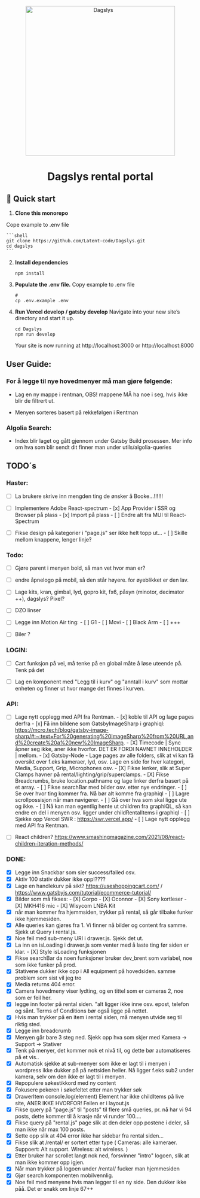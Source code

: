 <p align="center">
  <a href="https://www.dagslys.no/en/">
    <img alt="Dagslys" src="https://www.dagslys.no/wp-content/uploads/2019/02/dagslys-logo2.png" width="400" />
  </a>
</p>
<h1 align="center">
  Dagslys rental portal
</h1>

## 🚀 Quick start

1.  **Clone this monorepo**

  Cope example to .env file

    ```shell
    git clone https://github.com/Latent-code/Dagslys.git
    cd dagslys
    ```


2.  **Install dependencies**

    ```shell
    npm install
    ```

2.  **Populate the .env file.**
    Copy example to .env file

    ```shell
    # 
    cp .env.example .env
    ```


3.  **Run Vercel develop / gatsby develop**
    Navigate into your new site’s directory and start it up.

    ```shell
    cd Dagslys
    npm run develop
    ```


    Your site is now running at http://localhost:3000 or http://localhost:8000


## User Guide:


### For å legge til nye hovedmenyer må man gjøre følgende:
* Lag en ny mappe i rentman, OBS! mappene MÅ ha noe i seg, hvis ikke blir de filtrert ut.

* Menyen sorteres basert på rekkefølgen i Rentman

### Algolia Search:
* Index blir laget og gått gjennom under Gatsby Build prosessen. Mer info om hva som blir sendt dit finner man under utils/algolia-queries


## TODO´s
### Haster:
- [ ] La brukere skrive inn mengden ting de ønsker å Booke...!!!!!!


- [ ] Implementere Adobe React-spectrum
        - [x] App Provider i SSR og Browser på plass
        - [x] Import på plass
        - [ ] Endre alt fra MUI til React-Spectrum

- [ ] Fikse design på kategorier i "page.js" ser ikke helt topp ut...
        - [ ] Skille mellom knappene, lenger linje?

### Todo:

- [ ] Gjøre parent i menyen bold, så man vet hvor man er?

- [ ] endre åpnelogo på mobil, så den står høyere. for øyeblikket er den lav.


- [ ] Lage kits, kran, gimbal, lyd, gopro kit, fx6, påsyn (minotor, decimator ++), dagslys? Pixel?

- [ ] DZO linser
- [ ] Legge inn Motion Air ting:
        - [ ] G1
        - [ ] Movi
        - [ ] Black Arm
        - [ ] +++

- [ ] Biler ?

### LOGIN:
- [ ] Cart funksjon på vei, må tenke på en global måte å løse uteende på. Tenk på det
- [ ] Lag en komponent med "Legg til i kurv" og "anntall i kurv" som mottar enheten og finner ut hvor mange det finnes i kurven.


### API:
- [ ] Lage nytt opplegg med API fra Rentman. 
        - [x] koble til API og lage pages derfra
        - [x] Få inn bildene som GatsbyImageSharp i graphiql: https://mcro.tech/blog/gatsby-image-sharp/#:~:text=For%20generating%20ImageSharp%20from%20URL,and%20create%20a%20new%20ImageSharp.
        - [X] Timecode | Sync åpner seg ikke, aner ikke hvorfor. DET ER FORDI NAVNET INNEHOLDER | mellom.
        - [x] Gatsby-Node - Lage pages av alle folders, slik at vi kan få oversikt over f.eks kameraer, lyd, osv. Lage en side for hver kategori, Media, Support, Grip, Microphones osv.
        - [X] Fikse lenker, slik at Super Clamps havner på rental/lighting/grip/superclamps.
        - [X] Fikse Breadcrumbs, bruke location.pathname og lage linker derfra basert på et array.
        - [ ] Fikse searchBar med bilder osv. etter nye endringer. 
        - [ ] Se over hvor ting kommer fra. Nå bør alt komme fra graphiql
        - [ ] Lagre scrollpossisjon når man navigerer.
        - [ ] Gå over hva som skal ligge ute og ikke.
        - [ ] Nå kan man egentlig hente ut children fra graphiQL, så kan endre en del i menyen osv. ligger under childRentalItems i graphiql 
        - [ ] Sjekke opp Vercel SWR : https://swr.vercel.app/
        - [ ] Lage nytt opplegg med API fra Rentman. 

- [ ] React children? https://www.smashingmagazine.com/2021/08/react-children-iteration-methods/


### DONE:

- [X] Legge inn Snackbar som sier success/failed osv. 
- [X] Aktiv 100 stativ dukker ikke opp!????
- [x] Lage en handlekurv på sikt? https://useshoppingcart.com/ / https://www.gatsbyjs.com/tutorial/ecommerce-tutorial/ 
- [X] Bilder som må fikses:
        - [X] Gorpo
        - [X] Oconnor
        - [X] Sony kortleser
        - [X] MKH416 mic
        - [X] Wisycom LNBA Kit
- [x] når man kommer fra hjemmsiden, trykker på rental, så går tilbake funker ikke hjemmesiden.
- [x] Alle queries kan gjøres fra 1. Vi finner nå bilder og content fra samme. Sjekk ut Query i rental.js.
- [x] Noe feil med sub-meny URI i drawer.js. Sjekk det ut.
- [x] La inn en isLoading i drawer.js som venter med å laste ting før siden er klar.
        - [X] Style isLoading funksjonen
- [X] Fikse searchBar da noen funksjoner bruker dev_brent som variabel, noe som ikke funker på prod.
- [X] Stativene dukker ikke opp i All equipment på hovedsiden. samme problem som sist vil jeg tro
- [X] Media returns 404 error.
- [x] Camera hovedmeny viser lydting, og en tittel som er cameras 2,  noe som er feil her.
- [x] legge inn footer på rental siden. "alt ligger ikke inne osv. epost, telefon og sånt. Terms of Conditions bør også ligge på nettet.
- [x] Hvis man trykker på en item i rental siden, må menyen utvide seg til riktig sted. 
- [x] Legge inn breadcrumb
- [X] Menyen går bare 3 steg ned. Sjekk opp hva som skjer med Kamera -> Support -> Stativer
- [x] Tenk på menyer, det kommer nok et nivå til, og dette bør automatiseres på et vis..
- [x] Automatisk sjekke at sub-menyer som ikke er lagt til i menyen i wordpress ikke dukker på på nettsiden heller. Nå ligger f.eks sub2 under kamera, selv om den ikke er lagt til i menyen.
- [x] Repopulere søkestikkord med ny content
- [x] Fokusere pekeren i søkefeltet etter man trykker søk 
- [x] DrawerItem   console.log(element) Element har ikke childItems på live site, ANER IKKE HVORFOR! Feilen er i layout.js
- [x] Fikse query på "page.js" til "posts" til flere små queries, pr. nå har vi 94 posts, dette kommer til å krasje når vi runder 100....
- [x] Fikse query på "rental.js" page slik at den deler opp postene i deler, så man ikke når max 100 posts.
- [x] Sette opp slik at 404 error ikke har sidebar fra rental siden...
- [x] Fikse slik at /rental/ er sortert etter type ( Cameras: alle kameraer. Suppoert: Alt support. Wireless: alt wireless. )
- [x] Etter bruker har scrollet langt nok ned, forsvinner "intro" logoen, slik at man ikke kommer opp igjen.
- [x] Når man trykker på logoen under /rental/ fucker man hjemmesiden
- [x] Gjør search komponenten mobilvennlig.
- [X] Noe feil med menyene hvis man legger til en ny side. Den dukker ikke påå. Det er snakk om linje 67++ 